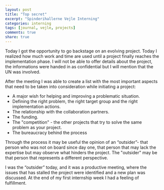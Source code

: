 ```yaml
---
layout: post
title: "Top secret"
excerpt: "Spinderihallerne Vejle Interning"
categories: interning
tags: [journal, vejle, projects]
comments: true
share: true
---
```


Today I got the opportunity to go backstage on an evolving project. Today I realized how much work and time are used until a project finally reaches the implementation phase. I will not be able to offer details about the project, the informations were handed in as confidential but I will mention that the UN was involved.

After the meeting I was able to create a list with the most important aspects that need to be taken into consideration while initiating a project:

* A major wish for helping and improving a problematic situation.
* Defining the right problem, the right target group and the right implementation actions.
* The relationship with the collaboration partners.
* The funding.
* The "competition" - the other projects that try to solve the same problem as your project.
* The bureaucracy behind the process

Through the process it may be useful the opinion of an “outsider”- that person who was not on board since day one, that person that may lack the expertise but may observe what hinders the project. The "outsider" may be that person that represents a different perspective.

I was the “outsider” today, and it was a productive meeting, where the issues that has stalled the project were identified and a new plan was discussed. At the end of my first internship week I had a feeling of fulfillment.
